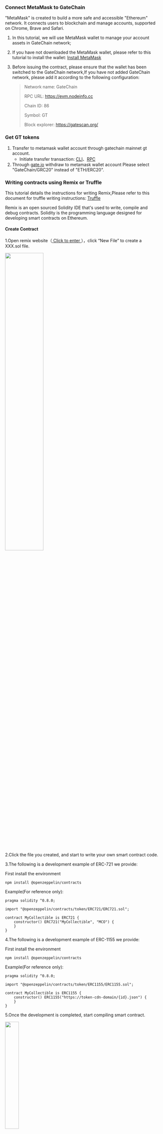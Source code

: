 
### Connect MetaMask to GateChain

"MetaMask" is created to build a more safe and accessible "Ethereum" network. It connects users to blockchain and manage accounts, supported on Chrome, Brave and Safari.

1. In this tutorial, we will use MetaMask wallet to manage your account assets in GateChain network;
2. If you have not downloaded the MetaMask wallet, please refer to this tutorial to install the wallet: [Install MetaMask](../tool-metamask/index.md)
3. Before issuing the contract, please ensure that the wallet has been switched to the GateChain network,If you have not added GateChain network, please add it according to the following configuration:

	> Network name: GateChain
	> 
	> RPC URL: https://evm.nodeinfo.cc
	>
	> Chain ID: 86
	> 
	> Symbol: GT
	> 
	> Block explorer: https://gatescan.org/ 


### Get GT tokens

1. Transfer to metamask wallet account through gatechain mainnet gt account.
	- Initiate transfer transaction: [CLI](../../developers/cli/tx/index.md#Send-Transaction)、[RPC](../../developers/api/tx/index.md#Send-Transaction)
2. Through <a href="https://www.gate.io/cn" target="_blank">gate.io</a> withdraw to metamask wallet account
Please select "GateChain/GRC20" instead of "ETH/ERC20".


### Writing contracts using Remix or Truffle

This tutorial details the instructions for writing Remix,Please refer to this document for truffle writing instructions: [Truffle](../tool-truffle/index.md)

Remix is an open sourced Solidity IDE that's used to write, compile and debug contracts. Solidity is the programming language designed for developing smart contracts on Ethereum.


#### Create Contract


1.Open remix website（<a href="http://remix.ethereum.org" target="_blank"> Click to enter </a>），click “New File” to create a XXX.sol file.

<a data-fancybox title="" href="@assets/img/en/remix1.png"><img src="@assets/img/en/remix1.png"  height=50% width=50%></a>

2.Click the file you created, and start to write your own smart contract code.

3.The following is a development example of ERC-721 we provide:

First install the environment

```
npm install @openzeppelin/contracts
```

Example(For reference only):

```
pragma solidity ^0.8.0;

import "@openzeppelin/contracts/token/ERC721/ERC721.sol";

contract MyCollectible is ERC721 {
    constructor() ERC721("MyCollectible", "MCO") {
    }
}
```
4.The following is a development example of ERC-1155 we provide:

First install the environment

```
npm install @openzeppelin/contracts
```

Example(For reference only):

```
pragma solidity ^0.8.0;

import "@openzeppelin/contracts/token/ERC1155/ERC1155.sol";

contract MyCollectible is ERC1155 {
    constructor() ERC1155("https://token-cdn-domain/{id}.json") {
    }
}

```

5.Once the development is completed, start compiling smart contract.

<a data-fancybox title="" href="@assets/img/en/remix2.png"><img src="@assets/img/en/remix2.png"  height=30% width=30%></a>

#### Deploy and Interact with Smart Contract

1. Once compilation is completed, start deploying the smart contract.

	<a data-fancybox title="" href="@assets/img/en/remix3.png"><img src="@assets/img/en/remix3.png"  height=30% width=30%></a>

2. Click“Deploy” to start to deploy the smart contract. Jump to MetaMask to connect to your account

	>（Make sure MetaMask network is on GateChain）

	<a data-fancybox title="" href="@assets/img/en/remix4.png"><img src="@assets/img/en/remix4.png"  height=30% width=30%></a>
	
3. Open the deployed contract and you can choose a functionality to interact with MetaMask!

	<a data-fancybox title="" href="@assets/img/en/remix5.png"><img src="@assets/img/en/remix5.png"  height=30% width=30%></a>
	
4. Query details about contract interaction on the gatechain block explorer.

	>Block explorer:<a href="https://gatescan.org/txs?lang=en_US" target="_blank">Click to enter</a>
	>
	>Example of mint transactions for ERC-721: <a href="https://gatescan.org/tx/0xcb26d417b550e11d86a0042873383bf5eae69209c4f8a5823071d0edd0501626?lang=en_US" target="_blank">Click to enter</a>
	
	
### Other

1. If you want to view your NFT on the metamask mobile terminal,Please jump to [Check your NFT on the MetaMask mobile](../metamask-mobile/index.md)

2. If you are new to smart contract development, please refer to this document to learn how to develop and compile contracts.
	- https://docs.openzeppelin.com/learn/developing-smart-contracts

3. Current NFT contracts are generally developed based on two official Ethereum specifications: ERC721 and ERC1155. For the difference between these two protocols, please refer to the official Ethereum documentation:
	- <a href="https://eips.ethereum.org/EIPS/eip-721" target="_blank">https://eips.ethereum.org/EIPS/eip-721</a> 
	- <a href="https://eips.ethereum.org/EIPS/eip-1155" target="_blank">https://eips.ethereum.org/EIPS/eip-1155</a>
